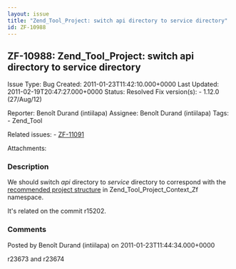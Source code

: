 ```yaml
---
layout: issue
title: "Zend_Tool_Project: switch api directory to service directory"
id: ZF-10988
---
```


ZF-10988: Zend\_Tool\_Project: switch api directory to service directory
------------------------------------------------------------------------

 Issue Type: Bug Created: 2011-01-23T11:42:10.000+0000 Last Updated: 2011-02-19T20:47:27.000+0000 Status: Resolved Fix version(s): - 1.12.0 (27/Aug/12)
 
 Reporter:  Benoît Durand (intiilapa)  Assignee:  Benoît Durand (intiilapa)  Tags: - Zend\_Tool
 
 Related issues: - [ZF-11091](/issues/browse/ZF-11091)
 
 Attachments: 
### Description

We should switch _api_ directory to _service_ directory to correspond with the [recommended project structure](http://framework.zend.com/manual/en/project-structure.project.html) in Zend\_Tool\_Project\_Context\_Zf namespace.

It's related on the commit r15202.

 

 

### Comments

Posted by Benoît Durand (intiilapa) on 2011-01-23T11:44:34.000+0000

r23673 and r23674

 

 